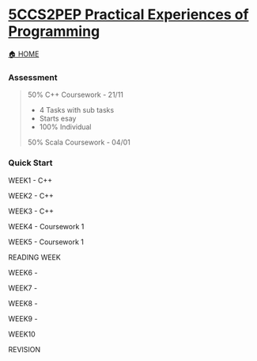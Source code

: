 # [5CCS2PEP Practical Experiences of Programming](https://keats.kcl.ac.uk/course/view.php?id=109911)
[🏠 HOME](README.md)

### Assessment
> 50% C++ Coursework - 21/11
>
> - 4 Tasks with sub tasks
> - Starts esay
> - 100% Individual
>
> 50% Scala Coursework - 04/01

### Quick Start
WEEK1 - C++

WEEK2 - C++

WEEK3 - C++

WEEK4 - Coursework 1

WEEK5 - Coursework 1

READING WEEK

WEEK6 - 

WEEK7 -

WEEK8 -

WEEK9 -

WEEK10

REVISION